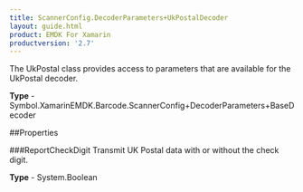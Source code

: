 ```yaml
---
title: ScannerConfig.DecoderParameters+UkPostalDecoder
layout: guide.html
product: EMDK For Xamarin 
productversion: '2.7' 
---
```

The UkPostal class provides access to parameters that are available for the UkPostal decoder.

**Type** - Symbol.XamarinEMDK.Barcode.ScannerConfig+DecoderParameters+BaseDecoder

##Properties

###ReportCheckDigit
Transmit UK Postal data with or without the check digit.

**Type** - System.Boolean
